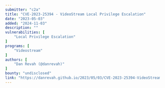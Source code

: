 ```yaml
---
submitter: "c2a"
title: "CVE-2023-25394 - VideoStream Local Privilege Escalation"
date: "2023-05-03"
added: "2024-11-03"
description: ""
vulnerabilities: [
    "Local Privilege Escalation"
]
programs: [
    "Videostream"
]
authors: [
    "Dan Revah (@danrevah)"
]
bounty: "undisclosed"
link: "https://danrevah.github.io/2023/05/03/CVE-2023-25394-VideoStream-LPE/"
---
```




